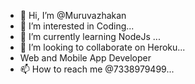 - 👋 Hi, I’m @Muruvazhakan
- 👀 I’m interested in Coding...
- 🌱 I’m currently learning NodeJs ...
- 💞️ I’m looking to collaborate on Heroku...
- Web and Mobile App Developer
- 📫 How to reach me @7338979499...

<!---
Muruvazhakan/Muruvazhakan is a ✨ special ✨ repository because its `README.md` (this file) appears on your GitHub profile.
You can click the Preview link to take a look at your changes.
--->
